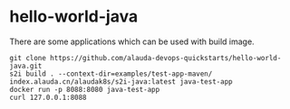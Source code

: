 # hello-world-java

There are some applications which can be used with build image.

```
git clone https://github.com/alauda-devops-quickstarts/hello-world-java.git
s2i build . --context-dir=examples/test-app-maven/ index.alauda.cn/alaudak8s/s2i-java:latest java-test-app
docker run -p 8088:8080 java-test-app
curl 127.0.0.1:8088
```